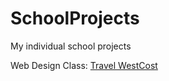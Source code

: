 # SchoolProjects
My individual school projects

Web Design Class: [Travel WestCost](https://htmlpreview.github.io/?https://github.com/Loskiz/SchoolProjects/blob/main/WebDev_final_project/travel_westcoast.html)

